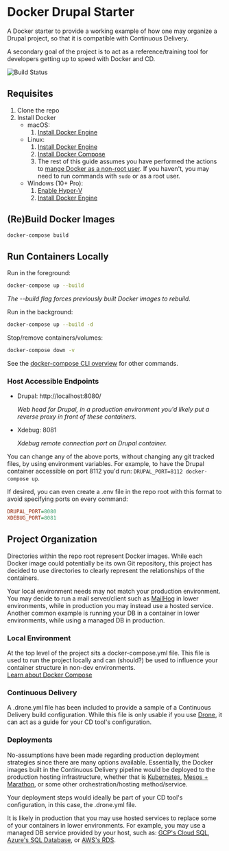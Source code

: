 # Docker Drupal Starter

A Docker starter to provide a working example of how one may organize a Drupal project, so that it is compatible with Continuous Delivery.

A secondary goal of the project is to act as a reference/training tool for developers getting up to speed with Docker and CD.

![Build Status](https://webtools.calstate.aaa.com/api/badges/aaa-ncnu/docker-drupal-starter/status.svg)

## Requisites

1. Clone the repo
1. Install Docker
    - macOS:
        1. [Install Docker Engine](https://docs.docker.com/docker-for-mac/)
    - Linux:
        1. [Install Docker Engine](https://docs.docker.com/engine/getstarted/)
        1. [Install Docker Compose](https://docs.docker.com/compose/install/)
        1. The rest of this guide assumes you have performed the actions to [mange Docker as a non-root user](https://docs.docker.com/engine/installation/linux/linux-postinstall/#manage-docker-as-a-non-root-user). If you haven't, you may need to run commands with `sudo` or as a root user.
    - Windows (10+ Pro):
        1. [Enable Hyper-V](https://docs.microsoft.com/en-us/virtualization/hyper-v-on-windows/quick-start/enable-hyper-v)
        1. [Install Docker Engine](https://docs.docker.com/docker-for-windows/)

## (Re)Build Docker Images

```bash
docker-compose build
```

## Run Containers Locally

Run in the foreground:

```bash
docker-compose up --build
```

_The --build flag forces previously built Docker images to rebuild._

Run in the background:

```bash
docker-compose up --build -d
```

Stop/remove containers/volumes:

```bash
docker-compose down -v
```

See the [docker-compose CLI overview](https://docs.docker.com/compose/reference/overview/) for other commands.

### Host Accessible Endpoints

- Drupal: http://localhost:8080/

    _Web head for Drupal, in a production environment you'd likely put a reverse proxy in front of these containers._

- Xdebug: 8081

    _Xdebug remote connection port on Drupal container._

You can change any of the above ports, without changing any git tracked files, by using environment variables. For example, to have the Drupal container accessible on port 8112 you'd run: `DRUPAL_PORT=8112 docker-compose up`.

If desired, you can even create a .env file in the repo root with this format to avoid specifying ports on every command:

```ini
DRUPAL_PORT=8080
XDEBUG_PORT=8081
```

## Project Organization

Directories within the repo root represent Docker images. While each Docker image could potentially be its own Git repository, this project has decided to use directories to clearly represent the relationships of the containers.

 Your local environment needs may not match your production environment. You may decide to run a mail server/client such as [MailHog](https://github.com/mailhog/MailHog) in lower environments, while in production you may instead use a hosted service. Another common example is running your DB in a container in lower environments, while using a managed DB in production.

### Local Environment

At the top level of the project sits a docker-compose.yml file. This file is used to run the project locally and can (should?) be used to influence your container structure in non-dev environments.  
[Learn about Docker Compose](https://docs.docker.com/compose/)

### Continuous Delivery

A .drone.yml file has been included to provide a sample of a Continuous Delivery build configuration. While this file is only usable if you use [Drone](https://github.com/drone/drone), it can act as a guide for your CD tool's configuration.

### Deployments

No-assumptions have been made regarding production deployment strategies since there are many options available. Essentially, the Docker images built in the Continuous Delivery pipeline would be deployed to the production hosting infrastructure, whether that is [Kubernetes](https://kubernetes.io/), [Mesos + Marathon](https://mesosphere.github.io/marathon/), or some other orchestration/hosting method/service.

Your deployment steps would ideally be part of your CD tool's configuration, in this case, the .drone.yml file.

It is likely in production that you may use hosted services to replace some of your containers in lower environments. For example, you may use a managed DB service provided by your host, such as: [GCP's Cloud SQL](https://cloud.google.com/sql/), [Azure's SQL Database](https://azure.microsoft.com/en-us/services/sql-database/), or [AWS's RDS](https://aws.amazon.com/rds/).
